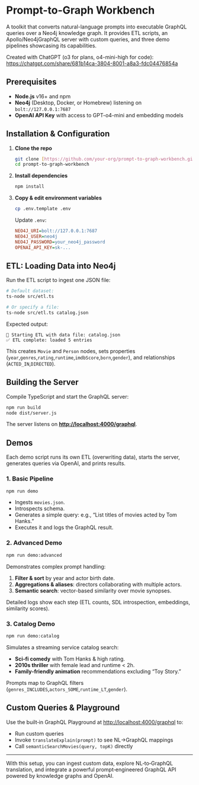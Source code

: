 # Prompt-to-Graph Workbench

A toolkit that converts natural-language prompts into executable GraphQL queries over a Neo4j knowledge graph. It provides ETL scripts, an Apollo/Neo4jGraphQL server with custom queries, and three demo pipelines showcasing its capabilities.

Created with ChatGPT (o3 for plans, o4-mini-high for code): https://chatgpt.com/share/681b14ca-3804-8001-a8a3-fdc04476854a

## Prerequisites

- **Node.js** v16+ and npm
- **Neo4j** (Desktop, Docker, or Homebrew) listening on `bolt://127.0.0.1:7687`
- **OpenAI API Key** with access to GPT-o4-mini and embedding models

## Installation & Configuration

1. **Clone the repo**

   ```bash
   git clone [https://github.com/your-org/prompt-to-graph-workbench.git](https://github.com/0xA-10/prompt-to-graph-workbench.git)
   cd prompt-to-graph-workbench
   ```

2. **Install dependencies**
   ```bash
   npm install
   ````

3. **Copy & edit environment variables**

   ```bash
   cp .env.template .env
   ```

   Update `.env`:


   ```ini
   NEO4J_URI=bolt://127.0.0.1:7687
   NEO4J_USER=neo4j
   NEO4J_PASSWORD=your_neo4j_password
   OPENAI_API_KEY=sk-...
   ````

## ETL: Loading Data into Neo4j

Run the ETL script to ingest one JSON file:

```bash
# Default dataset:
ts-node src/etl.ts

# Or specify a file:
ts-node src/etl.ts catalog.json
```

Expected output:

```
🔄 Starting ETL with data file: catalog.json
✅ ETL complete: loaded 5 entries
```

This creates `Movie` and `Person` nodes, sets properties (`year`,`genres`,`rating`,`runtime`,`imdbScore`,`born`,`gender`), and relationships (`ACTED_IN`,`DIRECTED`).

## Building the Server

Compile TypeScript and start the GraphQL server:

```bash
npm run build
node dist/server.js
```

The server listens on **[http://localhost:4000/graphql](http://localhost:4000/graphql)**.

## Demos

Each demo script runs its own ETL (overwriting data), starts the server, generates queries via OpenAI, and prints results.

### 1. Basic Pipeline

```bash
npm run demo
```

- Ingests `movies.json`.
- Introspects schema.
- Generates a simple query: e.g., “List titles of movies acted by Tom Hanks.”
- Executes it and logs the GraphQL result.

### 2. Advanced Demo

```bash
npm run demo:advanced
```

Demonstrates complex prompt handling:

1. **Filter & sort** by year and actor birth date.
2. **Aggregations & aliases**: directors collaborating with multiple actors.
3. **Semantic search**: vector-based similarity over movie synopses.

Detailed logs show each step (ETL counts, SDL introspection, embeddings, similarity scores).

### 3. Catalog Demo

```bash
npm run demo:catalog
```

Simulates a streaming service catalog search:

- **Sci‑fi comedy** with Tom Hanks & high rating.
- **2010s thriller** with female lead and runtime < 2h.
- **Family‑friendly animation** recommendations excluding “Toy Story.”

Prompts map to GraphQL filters (`genres_INCLUDES`,`actors_SOME`,`runtime_LT`,`gender`).

## Custom Queries & Playground

Use the built‑in GraphQL Playground at [http://localhost:4000/graphql](http://localhost:4000/graphql) to:

- Run custom queries
- Invoke `translateExplain(prompt)` to see NL→GraphQL mappings
- Call `semanticSearchMovies(query, topK)` directly

---

With this setup, you can ingest custom data, explore NL‑to‑GraphQL translation, and integrate a powerful prompt‑engineered GraphQL API powered by knowledge graphs and OpenAI.
